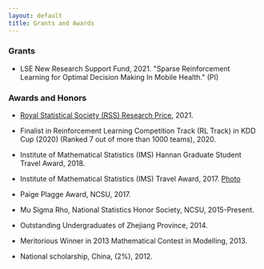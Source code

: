 ```yaml
---
layout: default
title: Grants and Awards
---
```


### Grants

* LSE New Research Support Fund, 2021. "Sparse Reinforcement Learning for Optimal Decision Making In Mobile Health." (PI)

### Awards and Honors

* [Royal Statistical Society (RSS) Research Price](https://rss.org.uk/news-publication/news-publications/2021/general-news/announcing-our-honours-recipients-for-2021/), 2021.

* Finalist in Reinforcement Learning Competition Track (RL Track) in KDD Cup (2020) (Ranked 7 out of more than 1000 teams), 2020.

* Institute of Mathematical Statistics (IMS) Hannan Graduate Student Travel Award, 2018.

* Institute of Mathematical Statistics (IMS) Travel Award, 2017. [Photo](https://imstat.org/2017/11/16/ims-travel-awards-apply-now/)

* Paige Plagge Award, NCSU, 2017.

* Mu Sigma Rho, National Statistics Honor Society, NCSU, 2015-Present.

* Outstanding Undergraduates of Zhejiang Province, 2014.

* Meritorious Winner in 2013 Mathematical Contest in Modelling, 2013.

* National scholarship, China, (2%), 2012.
